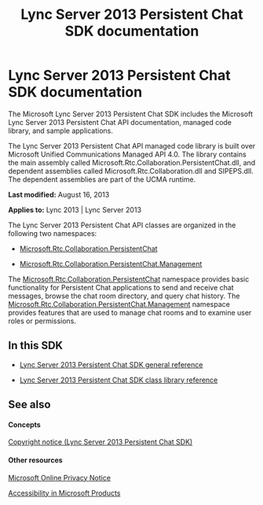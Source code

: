 ﻿---
title: Lync Server 2013 Persistent Chat SDK documentation
TOCTitle: Lync Server 2013 Persistent Chat SDK documentation
ms:assetid: b3d85e0e-18c1-45cb-98f0-b307752e1faa
ms:mtpsurl: https://msdn.microsoft.com/en-us/library/Dn454982(v=office.15)
ms:contentKeyID: 57260600
ms.date: 07/24/2014
mtps_version: v=office.15
---

# Lync Server 2013 Persistent Chat SDK documentation


The Microsoft Lync Server 2013 Persistent Chat SDK includes the Microsoft Lync Server 2013 Persistent Chat API documentation, managed code library, and sample applications.

The Lync Server 2013 Persistent Chat API managed code library is built over Microsoft Unified Communications Managed API 4.0. The library contains the main assembly called Microsoft.Rtc.Collaboration.PersistentChat.dll, and dependent assemblies called Microsoft.Rtc.Collaboration.dll and SIPEPS.dll. The dependent assemblies are part of the UCMA runtime.

**Last modified:** August 16, 2013

**Applies to:** Lync 2013 | Lync Server 2013

The Lync Server 2013 Persistent Chat API classes are organized in the following two namespaces:

  - [Microsoft.Rtc.Collaboration.PersistentChat](https://msdn.microsoft.com/en-us/library/jj267586\(v=office.15\))

  - [Microsoft.Rtc.Collaboration.PersistentChat.Management](https://msdn.microsoft.com/en-us/library/jj267343\(v=office.15\))

The [Microsoft.Rtc.Collaboration.PersistentChat](https://msdn.microsoft.com/en-us/library/jj267586\(v=office.15\)) namespace provides basic functionality for Persistent Chat applications to send and receive chat messages, browse the chat room directory, and query chat history. The [Microsoft.Rtc.Collaboration.PersistentChat.Management](https://msdn.microsoft.com/en-us/library/jj267343\(v=office.15\)) namespace provides features that are used to manage chat rooms and to examine user roles or permissions.

## In this SDK

  - [Lync Server 2013 Persistent Chat SDK general reference](lync-server-2013-persistent-chat-sdk-general-reference.md)

  - [Lync Server 2013 Persistent Chat SDK class library reference](https://msdn.microsoft.com/en-us/library/dn451430\(v=office.15\))

## See also

#### Concepts

[Copyright notice (Lync Server 2013 Persistent Chat SDK)](https://msdn.microsoft.com/en-us/library/dn454983\(v=office.15\))

#### Other resources

[Microsoft Online Privacy Notice](http://go.microsoft.com/fwlink/?linkid=207069)

[Accessibility in Microsoft Products](http://go.microsoft.com/fwlink/?linkid=205790)

